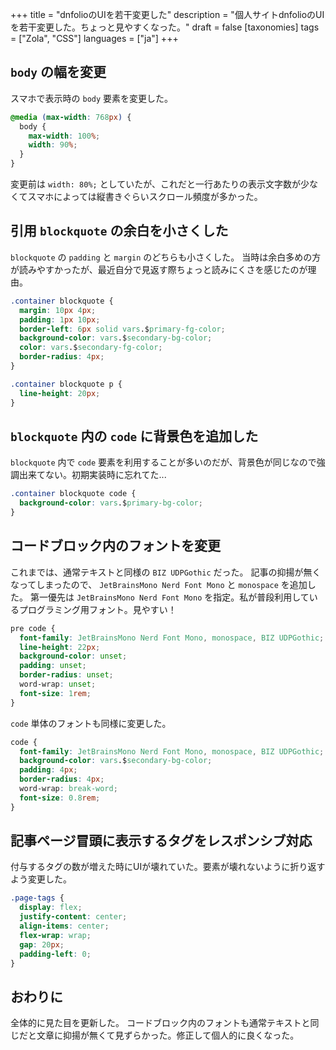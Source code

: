 +++
title = "dnfolioのUIを若干変更した"
description = "個人サイトdnfolioのUIを若干変更した。ちょっと見やすくなった。"
draft = false
[taxonomies]
tags = ["Zola", "CSS"]
languages = ["ja"]
+++

## `body` の幅を変更

スマホで表示時の `body` 要素を変更した。

```css
@media (max-width: 768px) {
  body {
    max-width: 100%;
    width: 90%;
  }
}
```

変更前は `width: 80%;` としていたが、これだと一行あたりの表示文字数が少なくてスマホによっては縦書きぐらいスクロール頻度が多かった。

## 引用 `blockquote` の余白を小さくした

`blockquote` の `padding` と `margin` のどちらも小さくした。
当時は余白多めの方が読みやすかったが、最近自分で見返す際ちょっと読みにくさを感じたのが理由。

```css
.container blockquote {
  margin: 10px 4px;
  padding: 1px 10px;
  border-left: 6px solid vars.$primary-fg-color;
  background-color: vars.$secondary-bg-color;
  color: vars.$secondary-fg-color;
  border-radius: 4px;
}

.container blockquote p {
  line-height: 20px;
}
```

## `blockquote` 内の `code` に背景色を追加した

`blockquote` 内で `code` 要素を利用することが多いのだが、背景色が同じなので強調出来てない。初期実装時に忘れてた...

```css
.container blockquote code {
  background-color: vars.$primary-bg-color;
}
```

## コードブロック内のフォントを変更

これまでは、通常テキストと同様の `BIZ UDPGothic` だった。
記事の抑揚が無くなってしまったので、 `JetBrainsMono Nerd Font Mono` と `monospace` を追加した。
第一優先は `JetBrainsMono Nerd Font Mono` を指定。私が普段利用しているプログラミング用フォント。見やすい！

```css
pre code {
  font-family: JetBrainsMono Nerd Font Mono, monospace, BIZ UDPGothic;
  line-height: 22px;
  background-color: unset;
  padding: unset;
  border-radius: unset;
  word-wrap: unset;
  font-size: 1rem;
}
```

`code` 単体のフォントも同様に変更した。

```css
code {
  font-family: JetBrainsMono Nerd Font Mono, monospace, BIZ UDPGothic;
  background-color: vars.$secondary-bg-color;
  padding: 4px;
  border-radius: 4px;
  word-wrap: break-word;
  font-size: 0.8rem;
}
```

## 記事ページ冒頭に表示するタグをレスポンシブ対応

付与するタグの数が増えた時にUIが壊れていた。要素が壊れないように折り返すよう変更した。

```css
.page-tags {
  display: flex;
  justify-content: center;
  align-items: center;
  flex-wrap: wrap;
  gap: 20px;
  padding-left: 0;
}
```

## おわりに

全体的に見た目を更新した。
コードブロック内のフォントも通常テキストと同じだと文章に抑揚が無くて見ずらかった。修正して個人的に良くなった。
